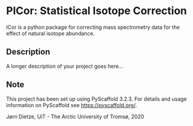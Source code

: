 # PICor: Statistical Isotope Correction

ICor is a python package for correcting mass spectrometry data for the effect of natural isotope abundance.


## Description

A longer description of your project goes here...


## Note

This project has been set up using PyScaffold 3.2.3. For details and usage
information on PyScaffold see https://pyscaffold.org/.

Jørn Dietze, UiT - The Arctic University of Tromsø, 2020
